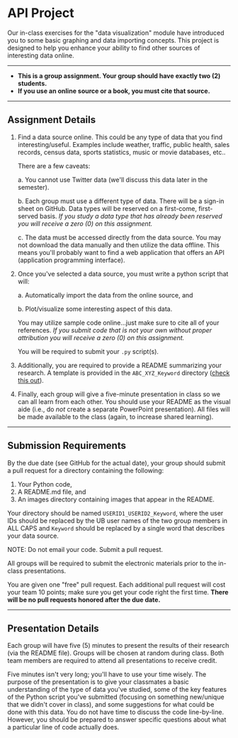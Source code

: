 # API Project

Our in-class exercises for the "data visualization" module have introduced you to some basic graphing and data importing concepts.  This project is designed to help you enhance your ability to find other sources of interesting data online.

---
- **This is a group assignment.  Your group should have exactly two (2) students.**
- **If you use an online source or a book, you must cite that source.**  
---

## Assignment Details
1. Find a data source online.  This could be any type of data that you find interesting/useful.  Examples include weather, traffic, public health, sales records, census data, sports statistics, music or movie databases, etc.. 

	There are a few caveats:
	
	a. You cannot use Twitter data (we'll discuss this data later in the semester).

	b. Each group must use a different type of data.  There will be a sign-in sheet on GitHub.  Data types will be reserved on a first-come, first-served basis.  *If you study a data type that has already been reserved you will receive a zero (0) on this assignment.* 

	c. The data must be accessed directly from the data source.  You may not download the data manually and then utilize the data offline.  This means you'll probably want to find a web application that offers an API (application programming interface).
	
2. Once you've selected a data source, you must write a python script that will:

	a. Automatically import the data from the online source, and 

	b. Plot/visualize some interesting aspect of this data.
	
	You may utilize sample code online...just make sure to cite all of your references.  *If you submit code that is not your own without proper attribution you will receive a zero (0) on this assignment.*
	
	You will be required to submit your `.py` script(s).
	
3. Additionally, you are required to provide a README summarizing your research.  A template is provided in the `ABC_XYZ_Keyword` directory ([check this out](Student_Code/ABC_XYZ_Keyword)).
	
4. Finally, each group will give a five-minute presentation in class so we can all learn from each other.  You should use your README as the visual aide (i.e., do *not* create a separate PowerPoint presentation).  All files will be made available to the class (again, to increase shared learning).

---

## Submission Requirements
By the due date (see GitHub for the actual date), your group should submit a pull request for a directory containing the following:
1. Your Python code, 
2. A README.md file, and 
3. An images directory containing images that appear in the README.

Your directory should be named `USERID1_USERID2_Keyword`, where the user IDs should be replaced by the UB user names of the two group members in ALL CAPS and `Keyword` should be replaced by a single word that describes your data source.
	
NOTE:  Do not email your code.  Submit a pull request.

All groups will be required to submit the electronic materials prior to the in-class presentations.

You are given one "free" pull request.  Each additional pull request will cost your team 10 points; make sure you get your code right the first time.
**There will be no pull requests honored after the due date.**

---

## Presentation Details
Each group will have five (5) minutes to present the results of their research (via the README file).  Groups will be chosen at random during class.  Both team members are required to attend all presentations to receive credit.

Five minutes isn't very long; you'll have to use your time wisely.  The purpose of the presentation is to give your classmates a basic understanding of the type of data you've studied, some of the key features of the Python script you've submitted (focusing on something new/unique that we didn't cover in class), and some suggestions for what could be done with this data.  You do not have time to discuss the code line-by-line.  However, you should be prepared to answer specific questions about what a particular line of code actually does.